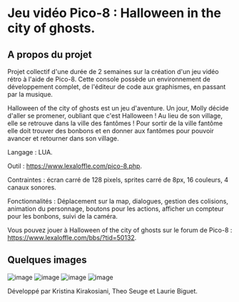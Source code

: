 # Jeu vidéo Pico-8 : Halloween in the city of ghosts.

## A propos du projet

Projet collectif d'une durée de 2 semaines sur la création d'un jeu vidéo rétro à l'aide de Pico-8.
Cette console possède un environnement de développement complet, de l'éditeur de code aux graphismes, en passant par la musique.

Halloween of the city of ghosts est un jeu d'aventure. Un jour, Molly décide d'aller se promener, oubliant que c'est Halloween ! Au lieu de son village, elle se retrouve dans la ville des fantômes ! Pour sortir de la ville fantôme elle doit trouver des bonbons et en donner aux fantômes pour pouvoir avancer et retourner dans son village.

Langage : LUA.

Outil : https://www.lexaloffle.com/pico-8.php.

Contraintes : écran carré de 128 pixels, sprites carré de 8px, 16 couleurs, 4 canaux sonores.

Fonctionnalités : Déplacement sur la map, dialogues, gestion des colisions, animation du personnage, boutons pour les                         actions, afficher un compteur pour les bonbons, suivi de la caméra.
               

Vous pouvez jouer à Halloween of the city of ghosts sur le forum de Pico-8 : https://www.lexaloffle.com/bbs/?tid=50132.

## Quelques images

![image](https://user-images.githubusercontent.com/115532041/216939523-82d8101e-b4cd-4270-8cea-1f7fb382ec62.png)
![image](https://user-images.githubusercontent.com/115532041/216940020-ff8c9047-2e59-4dad-a9f0-bae17cecb0d5.png)
![image](https://user-images.githubusercontent.com/115532041/216940361-79de3031-2c4e-42b3-ad84-453060dec339.png)
![image](https://user-images.githubusercontent.com/115532041/216943198-fb050b35-7e86-4e79-9741-50f290e57ee8.png)

Développé par Kristina Kirakosiani, Theo Seuge et Laurie Biguet.



